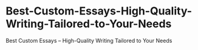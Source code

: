 # Best-Custom-Essays-High-Quality-Writing-Tailored-to-Your-Needs
Best Custom Essays – High-Quality Writing Tailored to Your Needs
